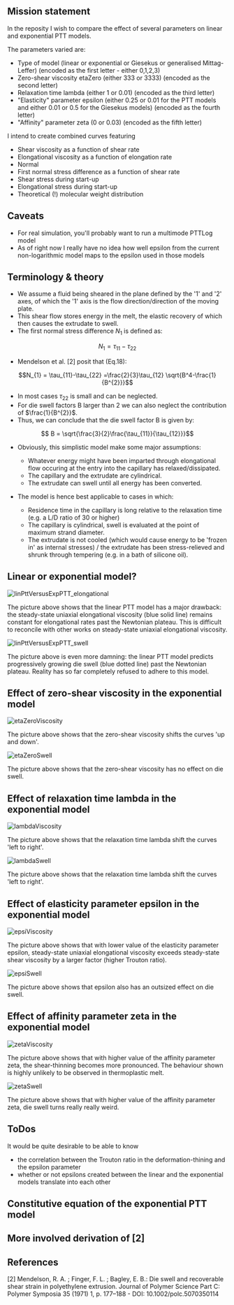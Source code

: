 ## Mission statement
In the reposity I wish to compare the effect of several parameters on linear and exponential PTT models.

The parameters varied are:

* Type of model (linear or exponential or Giesekus or generalised Mittag-Leffer) (encoded as the first letter - either 0,1,2,3)
* Zero-shear viscosity etaZero (either 333 or 3333) (encoded as the second letter)
* Relaxation time lambda (either 1 or 0.01) (encoded as the third letter)
* "Elasticity" parameter epsilon (either 0.25 or 0.01 for the PTT models and either 0.01 or 0.5 for the Giesekus models) (encoded as the fourth letter)
* "Affinity" parameter zeta (0 or 0.03) (encoded as the fifth letter)

I intend to create combined curves featuring

* Shear viscosity as a function of shear rate
* Elongational viscosity as a function of elongation rate
* Normal
* First normal stress difference as a function of shear rate
* Shear stress during start-up
* Elongational stress during start-up
* Theoretical (!) molecular weight distribution

## Caveats
* For real simulation, you'll probably want to run a multimode PTTLog model
* As of right now I really have no idea how well epsilon from the current non-logarithmic model maps to the epsilon used in those models

## Terminology & theory
* We assume a fluid being sheared in the plane defined by the '1' and '2' axes, of which the '1' axis is the flow direction/direction of the moving plate.
* This shear flow stores energy in the melt, the elastic recovery of which then causes the extrudate to swell.
* The first normal stress difference $N_{1}$ is defined as:
```math
N_{1} = \tau_{11}-\tau_{22}
```

* Mendelson et al. [2] posit that (Eq.18):
```math
N_{1} = \tau_{11}-\tau_{22} =\frac{2}{3}\tau_{12} \sqrt{B^4-\frac{1}{B^{2}}}
```
* In most cases $\tau_{22}$ is small and can be neglected.
* For die swell factors B larger than 2 we can also neglect the contribution of $`\frac{1}{B^{2}}`$.
* Thus, we can conclude that the die swell factor B is given by:
```math
 B = \sqrt{\frac{3}{2}\frac{\tau_{11}}{\tau_{12}}}
```
* Obviously, this simplistic model make some major assumptions:
  * Whatever energy might have been imparted through elongational flow occuring at the entry into the capillary has relaxed/dissipated. 
  * The capillary and the extrudate are cylindrical.
  * The extrudate can swell until all energy has been converted.
    
* The model is hence best applicable to cases in which:
  * Residence time in the capillary is long relative to the relaxation time (e.g. a L/D ratio of 30 or higher)
  * The capillary is cylindrical, swell is evaluated at the point of maximum strand diameter.
  * The extrudate is not cooled (which would cause energy to be 'frozen in' as internal stresses) / the extrudate has been stress-relieved and shrunk through tempering (e.g. in a bath of silicone oil).


## Linear or exponential model?
![linPttVersusExpPTT_elongational](https://github.com/malteschoen/pttModelStudies/blob/main/newPictures/001a_linPTT_versus_expPTT.png)

The picture above shows that the linear PTT model has a major drawback: the steady-state uniaxial elongational viscosity (blue solid line) remains constant for elongational rates past the Newtonian plateau. This is difficult to reconcile with other works on steady-state uniaxial elongational viscosity.

![linPttVersusExpPTT_swell](https://github.com/malteschoen/pttModelStudies/blob/main/newPictures/001b_linPTT_versus_expPTT.png)

The picture above is even more damning: the linear PTT model predicts progressively growing die swell (blue dotted line) past the Newtonian plateau. Reality has so far completely refused to adhere to this model. 

## Effect of zero-shear viscosity in the exponential model

![etaZeroViscosity](https://github.com/malteschoen/pttModelStudies/blob/main/newPictures/004a_effect_of_etaZero.png)

The picture above shows that the zero-shear viscosity shifts the curves 'up and down'.

![etaZeroSwell](https://github.com/malteschoen/pttModelStudies/blob/main/newPictures/004b_effect_of_etaZero.png)

The picture above shows that the zero-shear viscosity has no effect on die swell.

## Effect of relaxation time lambda in the exponential model

![lambdaViscosity](https://github.com/malteschoen/pttModelStudies/blob/main/newPictures/003a_effect_of_lambda.png)

The picture above shows that the relaxation time lambda shift the curves 'left to right'.

![lambdaSwell](https://github.com/malteschoen/pttModelStudies/blob/main/newPictures/003b_effect_of_lambda.png)

The picture above shows that the relaxation time lambda shift the curves 'left to right'.

## Effect of elasticity parameter epsilon in the exponential model

![epsiViscosity](https://github.com/malteschoen/pttModelStudies/blob/main/newPictures/002a_effect_of_epsilon.png)

The picture above shows that with lower value of the elasticity parameter epsilon, steady-state uniaxial elongational viscosity exceeds steady-state shear viscosity by a larger factor (higher Trouton ratio).

![epsiSwell](https://github.com/malteschoen/pttModelStudies/blob/main/newPictures/002b_effect_of_epsilon.png)

The picture above shows that epsilon also has an outsized effect on die swell.

## Effect of affinity parameter zeta in the exponential model

![zetaViscosity](https://github.com/malteschoen/pttModelStudies/blob/main/newPictures/005a_effect_of_zeta.png)

The picture above shows that with higher value of the affinity parameter zeta, the shear-thinning becomes more pronounced. The behaviour shown is highly unlikely to be observed in thermoplastic melt.

![zetaSwell](https://github.com/malteschoen/pttModelStudies/blob/main/newPictures/005b_effect_of_zeta.png)

The picture above shows that with higher value of the affinity parameter zeta, die swell turns really really weird.


## ToDos

It would be quite desirable to be able to know
* the correlation between the Trouton ratio in the deformation-thining and the epsilon parameter
* whether or not epsilons created between the linear and the exponential models translate into each other

## Constitutive equation of the exponential PTT model

## More involved derivation of [2]


## References
[2]  Mendelson, R. A. ; Finger, F. L. ; Bagley, E. B.: Die swell and recoverable shear strain in polyethylene extrusion.  Journal of Polymer Science Part C: Polymer Symposia 35 (1971) 1, p. 177–188 - DOI: 10.1002/polc.5070350114

